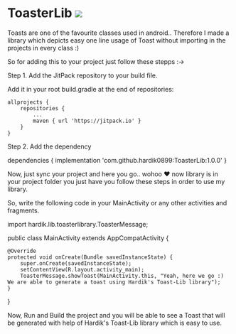 # ToasterLib [![](https://jitpack.io/v/hardik0899/ToasterLib.svg)](https://jitpack.io/#hardik0899/ToasterLib)


Toasts are one of the favourite classes used in android.. Therefore I made a library which depicts easy one line usage of Toast without importing in the projects in every class :)


So for adding this to your project just follow these stepps :->

Step 1. Add the JitPack repository to your build file.

Add it in your root build.gradle at the end of repositories:

	allprojects {
		repositories {
			...
			maven { url 'https://jitpack.io' }
		}
	}
  
  Step 2. Add the dependency
  
dependencies {
  	implementation 'com.github.hardik0899:ToasterLib:1.0.0'
}
  
 Now, just sync your project and here you go.. wohoo ❤ now library is in your project folder you just have you follow these steps in order to use my library.
 
 
 So, write the following code in your MainActivity or any other activities and fragments.
 
 import hardik.lib.toasterlibrary.ToasterMessage;

public class MainActivity extends AppCompatActivity {

    @Override
    protected void onCreate(Bundle savedInstanceState) {
        super.onCreate(savedInstanceState);
        setContentView(R.layout.activity_main);
        ToasterMessage.showToast(MainActivity.this, "Yeah, here we go :) We are able to generate a toast using Hardik's Toast-Lib library");
    }
}


Now, Run and Build the project and you will be able to see a Toast that will be generated with help of Hardik's Toast-Lib library which is easy to use.
